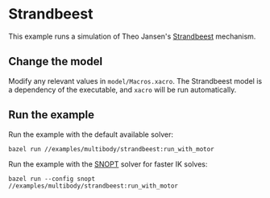 # Strandbeest
This example runs a simulation of Theo Jansen's 
[Strandbeest](https://www.strandbeest.com/) mechanism. 

## Change the model
Modify any relevant values in `model/Macros.xacro`. The Strandbeest model is 
a dependency of the executable, and `xacro` will be run automatically.

## Run the example
Run the example with the default available solver:
```
bazel run //examples/multibody/strandbeest:run_with_motor
```
Run the example with the [SNOPT](https://drake.mit.edu/bazel.html#snopt) 
solver for faster IK solves:
```
bazel run --config snopt //examples/multibody/strandbeest:run_with_motor
```
